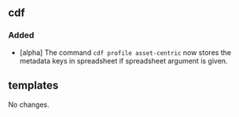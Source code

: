 ## cdf 

### Added

- [alpha] The command `cdf profile asset-centric` now stores the
metadata keys in spreadsheet if spreadsheet argument is given.

## templates

No changes.